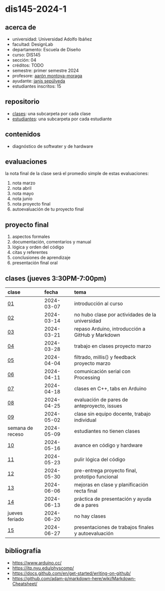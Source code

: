 # dis145-2024-1

## acerca de

- universidad: Universidad Adolfo Ibáñez
- facultad: DesignLab
- departamento: Escuela de Diseño
- curso: DIS145
- sección: 04
- créditos: TODO
- semestre: primer semestre 2024
- profesore: [aarón montoya-moraga](https://github.com/montoyamoraga/)
- ayudante: [janis sepúlveda](https://github.com/janisepulveda)
- estudiantes inscritos: 15

## repositorio

- [clases](./clases/): una subcarpeta por cada clase
- [estudiantes](./estudiantes/): una subcarpeta por cada estudiante

## contenidos

- diagnóstico de softwater y de hardware

## evaluaciones

la nota final de la clase será el promedio simple de estas evaluaciones:

1. nota marzo
2. nota abril
3. nota mayo
4. nota junio
5. nota proyecto final
6. autoevaluación de tu proyecto final

## proyecto final

1. aspectos formales
2. documentación, comentarios y manual
3. lógica y orden del código
4. citas y referentes
5. conclusiones de aprendizaje
6. presentación final oral

## clases (jueves 3:30PM-7:00pm)

| clase                  | fecha      | tema                                                |
| :--------------------- | :--------- | :-------------------------------------------------- |
| [01](clases/clase-01/) | 2024-03-07 | introducción al curso                               |
| [02](clases/clase-02/) | 2024-03-14 | no hubo clase por actividades de la universidad     |
| [03](clases/clase-03/) | 2024-03-21 | repaso Arduino, introducción a GitHub y Markdown    |
| [04](clases/clase-04/) | 2024-03-28 | trabajo en clases proyecto marzo                    |
| [05](clases/clase-05/) | 2024-04-04 | filtrado, millis() y feedback proyecto marzo        |
| [06](clases/clase-06/) | 2024-04-11 | comunicación serial con Processing                  |
| [07](clases/clase-07/) | 2024-04-18 | clases en C++, tabs en Arduino                      |
| [08](clases/clase-08/) | 2024-04-25 | evaluación de pares de anteproyecto, issues         |
| [09](clases/clase-09/) | 2024-05-02 | clase sin equipo docente, trabajo individual        |
| semana de receso       | 2024-05-09 | estudiantes no tienen clases                        |
| [10](clases/clase-10/) | 2024-05-16 | avance en código y hardware                         |
| [11](clases/clase-11/) | 2024-05-23 | pulir lógica del código                             |
| [12](clases/clase-12/) | 2024-05-30 | pre-entrega proyecto final, prototipo funcional     |
| [13](clases/clase-13/) | 2024-06-06 | mejoras en clase y planificación recta final        |
| [14](clases/clase-14/) | 2024-06-13 | práctica de presentación y ayuda de a pares         |
| jueves feriado         | 2024-06-20 | no hay clases                                       |
| [15](clases/clase-15/) | 2024-06-27 | presentaciones de trabajos finales y autoevaluación |

## bibliografía

- <https://www.arduino.cc/>
- <https://itp.nyu.edu/physcomp/>
- <https://docs.github.com/en/get-started/writing-on-github/>
- <https://github.com/adam-p/markdown-here/wiki/Markdown-Cheatsheet/>
